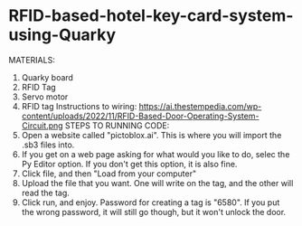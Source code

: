 # RFID-based-hotel-key-card-system-using-Quarky
MATERIALS:
1. Quarky board
2. RFID Tag
3. Servo motor
4. RFID tag
   Instructions to wiring: https://ai.thestempedia.com/wp-content/uploads/2022/11/RFID-Based-Door-Operating-System-Circuit.png
STEPS TO RUNNING CODE:
1. Open a website called "pictoblox.ai". This is where you will import the .sb3 files into.
2. If you get on a web page asking for what would you like to do, selec the Py Editor option. If you don't get this option, it is also fine.
3. Click file, and then "Load from your computer"
4. Upload the file that you want. One will write on the tag, and the other will read the tag.
5. Click run, and enjoy.
   Password for creating a tag is "6580". If you put the wrong password, it will still go though, but it won't unlock the door.
